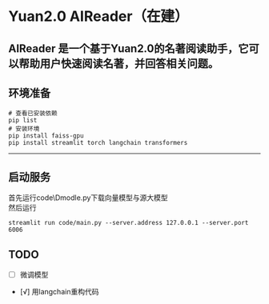 # Yuan2.0 AIReader（在建）
AIReader 是一个基于Yuan2.0的名著阅读助手，它可以帮助用户快速阅读名著，并回答相关问题。
---
## 环境准备
```Shell
# 查看已安装依赖
pip list
# 安装环境
pip install faiss-gpu
pip install streamlit torch langchain transformers
```
---

## 启动服务
首先运行code\Dmodle.py下载向量模型与源大模型  
然后运行
```Shell
streamlit run code/main.py --server.address 127.0.0.1 --server.port 6006
```
## TODO
- [ ] 微调模型
- [√] 用langchain重构代码
